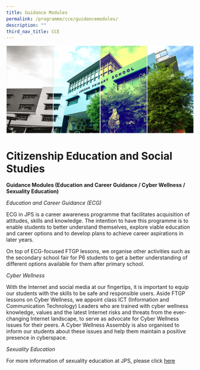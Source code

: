 ```yaml
---
title: Guidance Modules
permalink: /programme/cce/guidancemodules/
description: ""
third_nav_title: CCE
---
```

![](/images/Banner.png)

Citizenship Education and Social Studies
==========

**Guidance Modules (Education and Career Guidance / Cyber Wellness / Sexuality Education)**

*Education and Career Guidance (ECG)*

ECG in JPS is a career awareness programme that facilitates acquisition of attitudes, skills and knowledge. The intention to have this programme is to enable students to better understand themselves, explore viable education and career options and to develop plans to achieve career aspirations in later years.

On top of ECG-focused FTGP lessons, we organise other activities such as the secondary school fair for P6 students to get a better understanding of different options available for them after primary school.

_Cyber Wellness_

With the Internet and social media at our fingertips, it is important to equip our students with the skills to be safe and responsible users. Aside FTGP lessons on Cyber Wellness, we appoint class ICT (Information and Communication Technology) Leaders who are trained with cyber wellness knowledge, values and the latest Internet risks and threats from the ever-changing Internet landscape, to serve as advocate for Cyber Wellness issues for their peers. A Cyber Wellness Assembly is also organised to inform our students about these issues and help them maintain a positive presence in cyberspace.

_Sexuality Education_

For more information of sexuality education at JPS, please click [here](/cce/Programmes/MOE-Sexuality-Education-In-Schools/)
